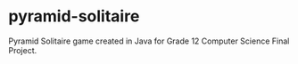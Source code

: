 # pyramid-solitaire

Pyramid Solitaire game created in Java for Grade 12 Computer Science Final Project.

